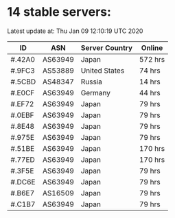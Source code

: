 # 14 stable servers:

Latest update at: Thu Jan 09 12:10:19 UTC 2020

| ID | ASN | Server Country | Online |
| -- | --- | -------------- | ------ |
| #.42A0 | AS63949 | Japan | 572 hrs |
| #.9FC3 | AS53889 | United States | 74 hrs |
| #.5CBD | AS48347 | Russia | 14 hrs |
| #.E0CF | AS63949 | Germany | 44 hrs |
| #.EF72 | AS63949 | Japan | 79 hrs |
| #.0EBF | AS63949 | Japan | 79 hrs |
| #.8E48 | AS63949 | Japan | 79 hrs |
| #.975E | AS63949 | Japan | 79 hrs |
| #.51BE | AS63949 | Japan | 170 hrs |
| #.77ED | AS63949 | Japan | 170 hrs |
| #.3F5E | AS63949 | Japan | 79 hrs |
| #.DC6E | AS63949 | Japan | 79 hrs |
| #.B6E7 | AS16509 | Japan | 79 hrs |
| #.C1B7 | AS63949 | Japan | 79 hrs |

